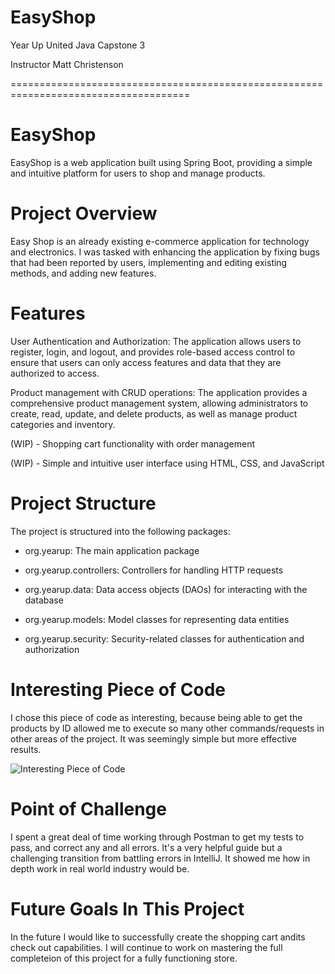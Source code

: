 # EasyShop

Year Up United Java Capstone 3

Instructor Matt Christenson

=====================================================================================

# EasyShop
EasyShop is a web application built using Spring Boot, providing a simple and intuitive platform for users to shop and manage products.

# Project Overview
Easy Shop is an already existing e-commerce application for technology and electronics. I was tasked with enhancing the application by fixing bugs that had been reported by users, implementing and editing existing methods, and adding new features.

# Features
User Authentication and Authorization: The application allows users to register, login, and logout, and provides role-based access control to ensure that users can only access features and data that they are authorized to access.

Product management with CRUD operations: The application provides a comprehensive product management system, allowing administrators to create, read, update, and delete products, as well as manage product categories and inventory.

(WIP) - Shopping cart functionality with order management

(WIP) - Simple and intuitive user interface using HTML, CSS, and JavaScript

# Project Structure
The project is structured into the following packages:

- org.yearup: The main application package
 
- org.yearup.controllers: Controllers for handling HTTP requests
 
- org.yearup.data: Data access objects (DAOs) for interacting with the database
 
- org.yearup.models: Model classes for representing data entities
 
- org.yearup.security: Security-related classes for authentication and authorization

# Interesting Piece of Code

I chose this piece of code as interesting, because being able to get the products by ID allowed me to execute so many other commands/requests in other areas of the project. It was seemingly simple but more effective results.

![Interesting Piece of Code](https://github.com/user-attachments/assets/2115f635-b785-4e45-bf16-50da863056e0)

# Point of Challenge

I spent a great deal of time working through Postman to get my tests to pass, and correct any and all errors. It's a very helpful guide but a challenging transition from battling errors in IntelliJ. It showed me how in depth work in real world industry would be.

# Future Goals In This Project

In the future I would like to successfully create the shopping cart andits check out capabilities. I will continue to work on mastering the full completeion of this project for a fully functioning store.

